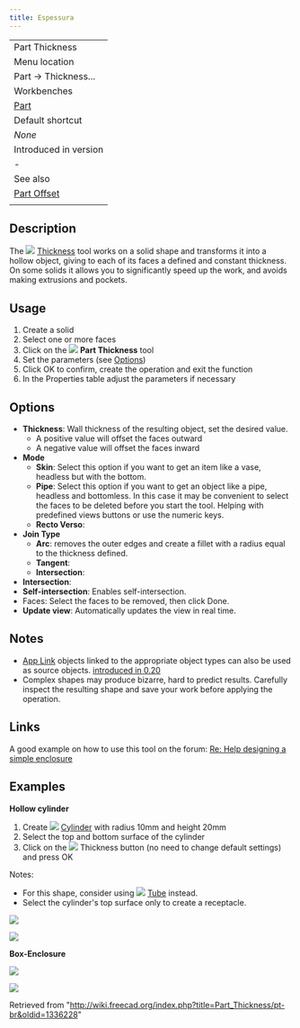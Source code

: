 ```yaml
---
title: Espessura
---
```

|  |
| --- |
| Part Thickness |
| Menu location |
| Part → Thickness... |
| Workbenches |
| [Part](/Part_Workbench "Part Workbench") |
| Default shortcut |
| *None* |
| Introduced in version |
| - |
| See also |
| [Part Offset](/Part_Offset "Part Offset") |
|  |

## Description

The ![](/images/Part_Thickness.svg) [Thickness](/Part_Thickness "Part Thickness") tool works on a solid shape and transforms it into a hollow object, giving to each of its faces a defined and constant thickness. On some solids it allows you to significantly speed up the work, and avoids making extrusions and pockets.

## Usage

1. Create a solid
2. Select one or more faces
3. Click on the ![](/images/Part_Thickness.svg) **Part Thickness** tool
4. Set the parameters (see [Options](#Options))
5. Click OK to confirm, create the operation and exit the function
6. In the Properties table adjust the parameters if necessary

## Options

* **Thickness**: Wall thickness of the resulting object, set the desired value.
  + A positive value will offset the faces outward
  + A negative value will offset the faces inward
* **Mode**
  + **Skin**: Select this option if you want to get an item like a vase, headless but with the bottom.
  + **Pipe**: Select this option if you want to get an object like a pipe, headless and bottomless. In this case it may be convenient to select the faces to be deleted before you start the tool. Helping with predefined views buttons or use the numeric keys.
  + **Recto Verso**:
* **Join Type**
  + **Arc**: removes the outer edges and create a fillet with a radius equal to the thickness defined.
  + **Tangent**:
  + **Intersection**:
* **Intersection**:
* **Self-intersection**: Enables self-intersection.
* Faces: Select the faces to be removed, then click Done.
* **Update view**: Automatically updates the view in real time.

## Notes

* [App Link](/App_Link "App Link") objects linked to the appropriate object types can also be used as source objects. [introduced in 0.20](/Release_notes_0.20 "Release notes 0.20")
* Complex shapes may produce bizarre, hard to predict results. Carefully inspect the resulting shape and save your work before applying the operation.

## Links

A good example on how to use this tool on the forum: [Re: Help designing a simple enclosure](http://forum.freecadweb.org/viewtopic.php?f=3&t=3766&p=29741&hilit=enclosure#p29547)

## Examples

**Hollow cylinder**

1. Create ![](/images/Part_Cylinder.svg) [Cylinder](/Part_Cylinder "Part Cylinder") with radius 10mm and height 20mm
2. Select the top and bottom surface of the cylinder
3. Click on the ![](/images/Part_Thickness.svg) Thickness button (no need to change default settings) and press OK

Notes:

* For this shape, consider using ![](/images/Part_Tube.svg) [Tube](/Part_Tube "Part Tube") instead.
* Select the cylinder's top surface only to create a receptacle.

![](/images/ThicknessEsempio1.png)

![](/images/ThicknessEsempio2.png)

**Box-Enclosure**

![](/images/ThicknessEsempio3.png)

![](/images/ThicknessEsempio4.png)

Retrieved from "<http://wiki.freecad.org/index.php?title=Part_Thickness/pt-br&oldid=1336228>"